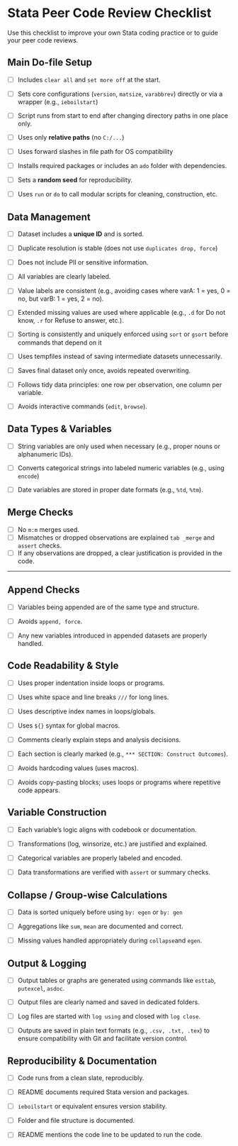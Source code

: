 
# Stata Peer Code Review Checklist

Use this checklist to improve your own Stata coding practice or to guide your peer code reviews.


## Main Do-file Setup
    
- [ ] Includes `clear all` and `set more off` at the start.
- [ ] Sets core configurations (`version`, `matsize`, `varabbrev`) directly or via a wrapper (e.g., `ieboilstart`)
- [ ] Script runs from start to end after changing directory paths in one place only.
- [ ] Uses only **relative paths** (no `C:/...`) 
- [ ] Uses forward slashes in file path for OS compatibility
- [ ] Installs required packages or includes an `ado` folder with dependencies.
- [ ] Sets a **random seed** for reproducibility.
- [ ] Uses `run` or `do` to call modular scripts for cleaning, construction, etc.



    
## Data Management
    
- [ ] Dataset includes a **unique ID** and is sorted.
- [ ] Duplicate resolution is stable (does not use `duplicates drop, force`)
- [ ] Does not include PII or sensitive information.
- [ ] All variables are clearly labeled.
- [ ] Value labels are consistent (e.g., avoiding cases where varA: 1 = yes, 0 = no, but varB: 1 = yes, 2 = no).
- [ ] Extended missing values are used where applicable (e.g., `.d` for Do not know, `.r` for Refuse to answer, etc.).
- [ ] Sorting is consistently and uniquely enforced using `sort` or `gsort` before commands that depend on it
- [ ] Uses tempfiles instead of saving intermediate datasets unnecessarily.
- [ ] Saves final dataset only once, avoids repeated overwriting.
- [ ] Follows tidy data principles: one row per observation, one column per variable.
- [ ] Avoids interactive commands (`edit`, `browse`).

    
## Data Types & Variables
    
- [ ] String variables are only used when necessary (e.g., proper nouns or alphanumeric IDs).
- [ ] Converts categorical strings into labeled numeric variables (e.g., using `encode`)
- [ ] Date variables are stored in proper date formats (e.g., `%td`, `%tm`).


    
## Merge Checks
    
- [ ] No `m:m` merges used.
- [ ] Mismatches or dropped observations are explained `tab _merge` and `assert` checks.
- [ ] If any observations are dropped, a clear justification is provided in the code.

---
    
## Append Checks
    
- [ ] Variables being appended are of the same type and structure.
- [ ] Avoids `append, force`.
- [ ] Any new variables introduced in appended datasets are properly handled.


    
## Code Readability & Style
    
- [ ] Uses proper indentation inside loops or programs.
- [ ] Uses white space and line breaks `///` for long lines.
- [ ] Uses descriptive index names in loops/globals.
- [ ] Uses `${}` syntax for global macros.
- [ ] Comments clearly explain steps and analysis decisions.
- [ ] Each section is clearly marked (e.g., `*** SECTION: Construct Outcomes`).
- [ ] Avoids hardcoding values (uses macros).
- [ ] Avoids copy-pasting blocks; uses loops or programs where repetitive code appears.


    
## Variable Construction

- [ ] Each variable’s logic aligns with codebook or documentation.
- [ ] Transformations (log, winsorize, etc.) are justified and explained.
- [ ] Categorical variables are properly labeled and encoded.
- [ ] Data transformations are verified with `assert` or summary checks.


    
## Collapse / Group-wise Calculations
    
- [ ] Data is sorted uniquely before using `by: egen` or `by: gen`
- [ ] Aggregations like `sum`, `mean` are documented and correct.
- [ ] Missing values handled appropriately during `collapse`and `egen`.


    
## Output & Logging
    
- [ ] Output tables or graphs are generated using commands like `esttab`, `putexcel`, `asdoc`.
- [ ] Output files are clearly named and saved in dedicated folders.
- [ ] Log files are started with `log using` and closed with `log close`.
- [ ] Outputs are saved in plain text formats (e.g., `.csv, .txt, .tex`) to ensure compatibility with Git and facilitate version control.



## Reproducibility & Documentation
    
- [ ] Code runs from a clean slate, reproducibly.
- [ ] README documents required Stata version and packages.
- [ ] `ieboilstart` or equivalent ensures version stability.
- [ ] Folder and file structure is documented.
- [ ] README mentions the code line to be updated to run the code.


    